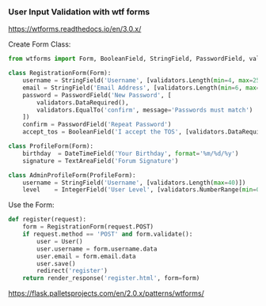 ### User Input Validation with wtf forms

https://wtforms.readthedocs.io/en/3.0.x/  

Create Form Class:  
```python
from wtforms import Form, BooleanField, StringField, PasswordField, validators

class RegistrationForm(Form):
    username = StringField('Username', [validators.Length(min=4, max=25)])
    email = StringField('Email Address', [validators.Length(min=6, max=35)])
    password = PasswordField('New Password', [
        validators.DataRequired(),
        validators.EqualTo('confirm', message='Passwords must match')
    ])
    confirm = PasswordField('Repeat Password')
    accept_tos = BooleanField('I accept the TOS', [validators.DataRequired()])

class ProfileForm(Form):
    birthday  = DateTimeField('Your Birthday', format='%m/%d/%y')
    signature = TextAreaField('Forum Signature')

class AdminProfileForm(ProfileForm):
    username = StringField('Username', [validators.Length(max=40)])
    level    = IntegerField('User Level', [validators.NumberRange(min=0, max=10)])

```

Use the Form:
```python
def register(request):
    form = RegistrationForm(request.POST)
    if request.method == 'POST' and form.validate():
        user = User()
        user.username = form.username.data
        user.email = form.email.data
        user.save()
        redirect('register')
    return render_response('register.html', form=form)
```

https://flask.palletsprojects.com/en/2.0.x/patterns/wtforms/   


